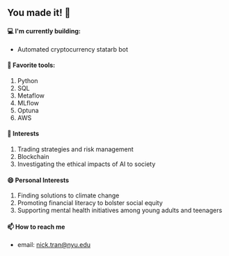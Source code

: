 ## You made it! 👋

#### 💻 I'm currently building:
- Automated cryptocurrency statarb bot

#### 🔨 Favorite tools: 
1. Python
2. SQL
3. Metaflow
4. MLflow
5. Optuna
6. AWS

#### 🌱  Interests
1. Trading strategies and risk management
2. Blockchain
3. Investigating the ethical impacts of AI to society

#### 😄 Personal Interests
1. Finding solutions to climate change
2. Promoting financial literacy to bolster social equity
3. Supporting mental health initiatives among young adults and teenagers

#### 📫 How to reach me
- email: nick.tran@nyu.edu
<!--
**trannolis/trannolis** is a ✨ _special_ ✨ repository because its `README.md` (this file) appears on your GitHub profile.

Here are some ideas to get you started:

- 🔭 I’m currently working on ...
- 🌱 I’m currently learning ...
- 👯 I’m looking to collaborate on ...
- 🤔 I’m looking for help with ...
- 💬 Ask me about ...
- 📫 How to reach me: ...
- 😄 Pronouns: ...
- ⚡ Fun fact: ...
-->
